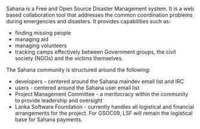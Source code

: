 <p>Sahana is a Free and Open Source Disaster Management system. It is a web based collaboration tool that addresses the common coordination problems during emergencies and disasters. It provides capabilities such as:</p><p>
</p><ul>
<li>finding missing people</li>
<li>managing aid</li>
<li>managing volunteers</li>
<li>tracking camps effectively between Government groups, the civil society (NGOs) and the victims themselves.</li>
</ul><p>
</p><p>The Sahana community is structured around the following:</p><p>
</p><ul>
<li>developers - centered around the Sahana maindev email list and IRC</li>
<li>users - centered around the Sahana user email list</li>
<li>Project Management Committee - a meritocracy within the community to provide leadership and oversight</li>
<li>Lanka Software Foundation - currently handles all logistical and financial arrangements for the project. For GSOC09, LSF will remain the logistical base for Sahana payments.</li>
</ul>